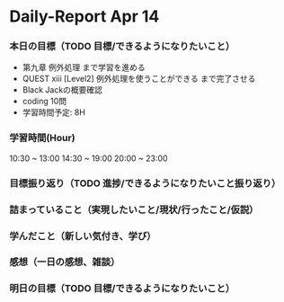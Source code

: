 # Daily-Report Apr 14

### 本日の目標（TODO 目標/できるようになりたいこと）
- 第九章 例外処理 まで学習を進める
- QUEST xiii [Level2] 例外処理を使うことができる まで完了させる
- Black Jackの概要確認
- coding 10問
- 学習時間予定: 8H

### 学習時間(Hour)
10:30 ~ 13:00
14:30 ~ 19:00
20:00 ~ 23:00

### 目標振り返り（TODO 進捗/できるようになりたいこと振り返り）


### 詰まっていること（実現したいこと/現状/行ったこと/仮説）


### 学んだこと（新しい気付き、学び）


### 感想（一日の感想、雑談）


### 明日の目標（TODO 目標/できるようになりたいこと）

